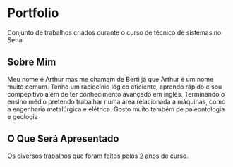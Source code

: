 # Portfolio
Conjunto de trabalhos criados durante o curso de técnico de sistemas no Senai
## Sobre Mim
Meu nome é Arthur mas me chamam de Berti já que Arthur é um nome muito comum. Tenho um raciocínio lógico eficiente, aprendo rápido e sou compepitivo além de ter conhecimento avançado em inglês. Terminando o ensino médio pretendo trabalhar numa área relacionada a máquinas, como a engenharia metalúrgica e elétrica. Gosto muito também de paleontologia e geologia

## O Que Será Apresentado
Os diversos trabalhos que foram feitos pelos 2 anos de curso.
